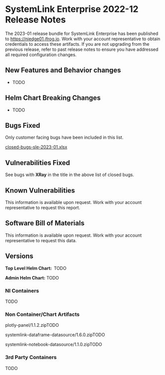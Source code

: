 # SystemLink Enterprise 2022-12 Release Notes

The 2023-01 release bundle for SystemLink Enterprise has been published to <https://niedge01.jfrog.io>. Work with your account representative to obtain credentials to access these artifacts. If you are not upgrading from the previous release, refer to past release notes to ensure you have addressed all required configuration changes.

## New Features and Behavior changes

- TODO

## Helm Chart Breaking Changes

- TODO

## Bugs Fixed

Only customer facing bugs have been included in this list.

[closed-bugs-sle-2023-01.xlsx](closed-bugs-sle-2023-01.xlsx)

## Vulnerabilities Fixed

See bugs with **XRay** in the title in the above list of closed bugs.

## Known Vulnerabilities

This information is available upon request. Work with your account representative to request this report.

## Software Bill of Materials

This information is available upon request. Work with your account representative to request this data.

## Versions

**Top Level Helm Chart:** TODO

**Admin Helm Chart:** TODO

### NI Containers

TODO

### Non Container/Chart Artifacts

plotly-panel/1.1.2.zipTODO

systemlink-dataframe-datasource/1.6.0.zipTODO

systemlink-notebook-datasource/1.1.0.zipTODO

### 3rd Party Containers

TODO
